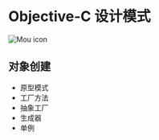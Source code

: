 # Objective-C 设计模式
![Mou icon](http://a1.jikexueyuan.com/home/201601/29/7c2e/56ab1968879d8.jpg)
## 对象创建
* 原型模式
* 工厂方法
* 抽象工厂
* 生成器
* 单例